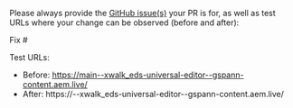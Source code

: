 Please always provide the [GitHub issue(s)](../issues) your PR is for, as well as test URLs where your change can be observed (before and after):

Fix #<gh-issue-id>

Test URLs:
- Before: https://main--xwalk_eds-universal-editor--gspann-content.aem.live/
- After: https://<branch>--xwalk_eds-universal-editor--gspann-content.aem.live/
